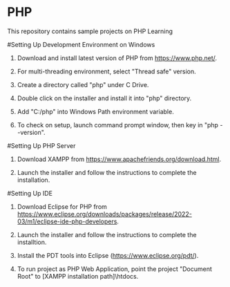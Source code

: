 # PHP
This repository contains sample projects on PHP Learning

#Setting Up Development Environment on Windows
1. Download and install latest version of PHP from https://www.php.net/. 

2. For multi-threading environment, select "Thread safe" version.

3. Create a directory called "php" under C Drive.

4. Double click on the installer and install it into "php" directory.

5. Add "C:/php" into Windows Path environment variable.

6. To check on setup, launch command prompt window, then key in "php --version". 

#Setting Up PHP Server
1. Download XAMPP from https://www.apachefriends.org/download.html.

2. Launch the installer and follow the instructions to complete the installation.

#Setting Up IDE
1. Download Eclipse for PHP from https://www.eclipse.org/downloads/packages/release/2022-03/m1/eclipse-ide-php-developers.

2. Launch the installer and follow the instructions to complete the installtion.

3. Install the PDT tools into Eclipse (https://www.eclipse.org/pdt/).

4. To run project as PHP Web Application, point the project "Document Root" to [XAMPP installation path]\htdocs.